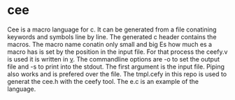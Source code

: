 # cee
Cee is a macro language for c. It can be generated from a file conatining keywords and symbols line by line. The generated c header contains the macros. The macro name conatin only small and big Es how much es a macro has is set by the position in the input file. For that process the ceefy.v is used it is written in [v](vlang.io). The commandline options are -o to set the output file and -s to print into the stdout. The first argument is the input file. Piping also works and is prefered over the file. The tmpl.cefy in this repo is used to generat the cee.h with the ceefy tool. The e.c is an example of the language.
